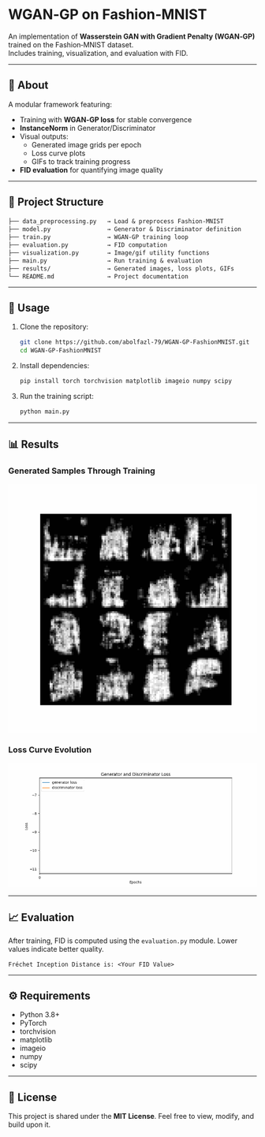 # WGAN‑GP on Fashion‑MNIST

An implementation of **Wasserstein GAN with Gradient Penalty (WGAN‑GP)** trained on the Fashion‑MNIST dataset.  
Includes training, visualization, and evaluation with FID.

---

## 📌 About

A modular framework featuring:

- Training with **WGAN‑GP loss** for stable convergence  
- **InstanceNorm** in Generator/Discriminator  
- Visual outputs:  
  - Generated image grids per epoch  
  - Loss curve plots  
  - GIFs to track training progress  
- **FID evaluation** for quantifying image quality

---

## 📂 Project Structure

```
├── data_preprocessing.py   → Load & preprocess Fashion‑MNIST  
├── model.py                → Generator & Discriminator definition  
├── train.py                → WGAN‑GP training loop  
├── evaluation.py           → FID computation  
├── visualization.py        → Image/gif utility functions  
├── main.py                 → Run training & evaluation  
├── results/                → Generated images, loss plots, GIFs  
└── README.md               → Project documentation
```

---

## 🚀 Usage

1. Clone the repository:
   ```bash
   git clone https://github.com/abolfazl-79/WGAN-GP-FashionMNIST.git
   cd WGAN-GP-FashionMNIST
   ```

2. Install dependencies:
   ```bash
   pip install torch torchvision matplotlib imageio numpy scipy
   ```

3. Run the training script:
   ```bash
   python main.py
   ```

---

## 📊 Results

### Generated Samples Through Training  
![Training Progress](results/training_progress.gif)

### Loss Curve Evolution  
![Loss Curve Progress](results/loss_curve_progress.gif)

---

## 📈 Evaluation

After training, FID is computed using the `evaluation.py` module. Lower values indicate better quality.  
```
Fréchet Inception Distance is: <Your FID Value>
```

---

## ⚙️ Requirements

- Python 3.8+  
- PyTorch  
- torchvision  
- matplotlib  
- imageio  
- numpy  
- scipy  

---

## 📜 License

This project is shared under the **MIT License**. Feel free to view, modify, and build upon it.
